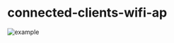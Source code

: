 # connected-clients-wifi-ap

![example](https://user-images.githubusercontent.com/11289080/117464708-387f2300-af51-11eb-9865-5b5ba43dd311.png)
